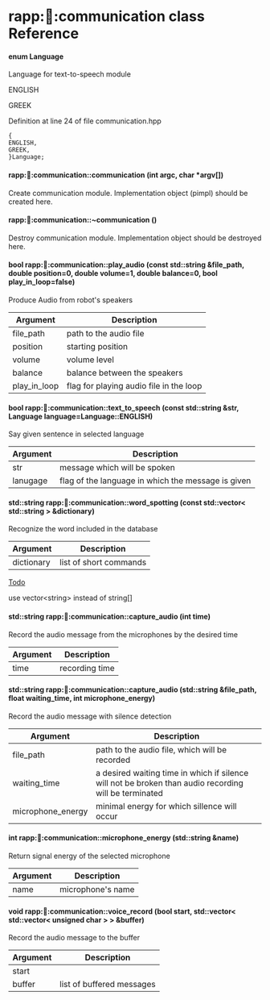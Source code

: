 rapp::robot::communication class Reference
==========================================

#### enum Language

Language for text-to-speech module

ENGLISH  

GREEK  

Definition at line 24 of file communication.hpp

    {
    ENGLISH, 
    GREEK, 
    }Language;
                        

#### rapp::robot::communication::communication (int argc, char \*argv[])

Create communication module. Implementation object (pimpl) should be created here.

#### rapp::robot::communication::\~communication ()

Destroy communication module. Implementation object should be destroyed here.

#### bool rapp::robot::communication::play\_audio (const std::string &file\_path, double position=0, double volume=1, double balance=0, bool play\_in\_loop=false)

Produce Audio from robot's speakers


| Argument | Description |
|---|---|
|file\_path|path to the audio file|
|position|starting position|
|volume|volume level|
|balance|balance between the speakers|
|play\_in\_loop|flag for playing audio file in the loop|

#### bool rapp::robot::communication::text\_to\_speech (const std::string &str, Language language=Language::ENGLISH)

Say given sentence in selected language


| Argument | Description |
|---|---|
|str|message which will be spoken|
|lanugage|flag of the language in which the message is given|

#### std::string rapp::robot::communication::word\_spotting (const std::vector\< std::string \> &dictionary)

Recognize the word included in the database


| Argument | Description |
|---|---|
|dictionary|list of short commands|

[Todo](#todo_1_todo000001)

use vector\<string\> instead of string[]

#### std::string rapp::robot::communication::capture\_audio (int time)

Record the audio message from the microphones by the desired time


| Argument | Description |
|---|---|
|time|recording time|

#### std::string rapp::robot::communication::capture\_audio (std::string &file\_path, float waiting\_time, int microphone\_energy)

Record the audio message with silence detection


| Argument | Description |
|---|---|
|file\_path|path to the audio file, which will be recorded|
|waiting\_time|a desired waiting time in which if silence will not be broken than audio recording will be terminated|
|microphone\_energy|minimal energy for which sillence will occur|

#### int rapp::robot::communication::microphone\_energy (std::string &name)

Return signal energy of the selected microphone


| Argument | Description |
|---|---|
|name|microphone's name|

#### void rapp::robot::communication::voice\_record (bool start, std::vector\< std::vector\< unsigned char \> \> &buffer)

Record the audio message to the buffer


| Argument | Description |
|---|---|
|start||
|buffer|list of buffered messages|


